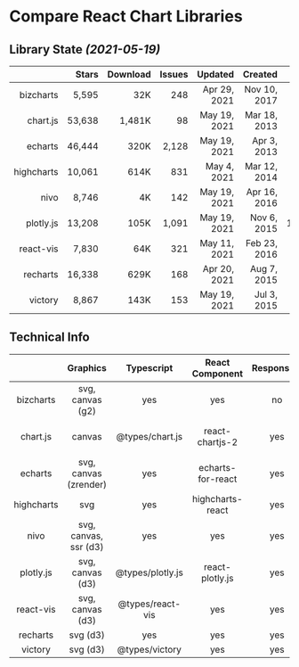 # Compare React Chart Libraries

## Library State _(2021-05-19)_

|           |  Stars | Download | Issues |      Updated |      Created |      Size |
|----------:|-------:|---------:|-------:|-------------:|-------------:|----------:|
| bizcharts |  5,595 |      32K |    248 | Apr 29, 2021 | Nov 10, 2017 |   387.8KB |
|  chart.js | 53,638 |   1,481K |     98 | May 19, 2021 | Mar 18, 2013 |    60.6KB |
|   echarts | 46,444 |     320K |  2,128 | May 19, 2021 |  Apr 3, 2013 |   308.6KB |
|highcharts | 10,061 |     614K |    831 | May 4, 2021	| Mar 12, 2014 |    93.4KB |
|      nivo |  8,746 |       4K |    142 | May 19, 2021	| Apr 16, 2016 |    98.9KB |
| plotly.js | 13,208 |     105K |  1,091 | May 19, 2021	|  Nov 6, 2015 | 1,032.1KB |
| react-vis |  7,830 |      64K |    321 | May 11, 2021 | Feb 23, 2016 |    79.2KB |
|  recharts | 16,338 |     629K |    168 | Apr 20, 2021 |  Aug 7, 2015 |   124.3KB |
|   victory |  8,867 |     143K |    153 | May 19, 2021 |  Jul 3, 2015 |   130.5KB |


## Technical Info

|            |        Graphics       |    Typescript    |  React Component  | Responsive |      Zoom/Brush     |  3D |
|:----------:|:---------------------:|:----------------:|:-----------------:|:----------:|:-------------------:|:---:|
|  bizcharts |    svg, canvas (g2)   |        yes       |        yes        |     no     |        slider       |  no |
|  chart.js  |         canvas        |  @types/chart.js |  react-chartjs-2  |     yes    | chartjs-plugin-zoom |  no |
|   echarts  | svg, canvas (zrender) |        yes       | echarts-for-react |     yes    |         yes         | yes |
| highcharts |          svg          |        yes       |  highcharts-react |     yes    |         yes         | yes |
|    nivo    | svg, canvas, ssr (d3) |        yes       |        yes        |     yes    |          no         |  no |
|  plotly.js |    svg, canvas (d3)   | @types/plotly.js |  react-plotly.js  |     yes    |         yes         | yes |
|  react-vis |    svg, canvas (d3)   | @types/react-vis |        yes        |     yes    |     not complete    |  no |
|  recharts  |        svg (d3)       |        yes       |        yes        |     yes    |          no         |  no |
|   victory  |        svg (d3)       |  @types/victory  |        yes        |     yes    |         yes         |  no |